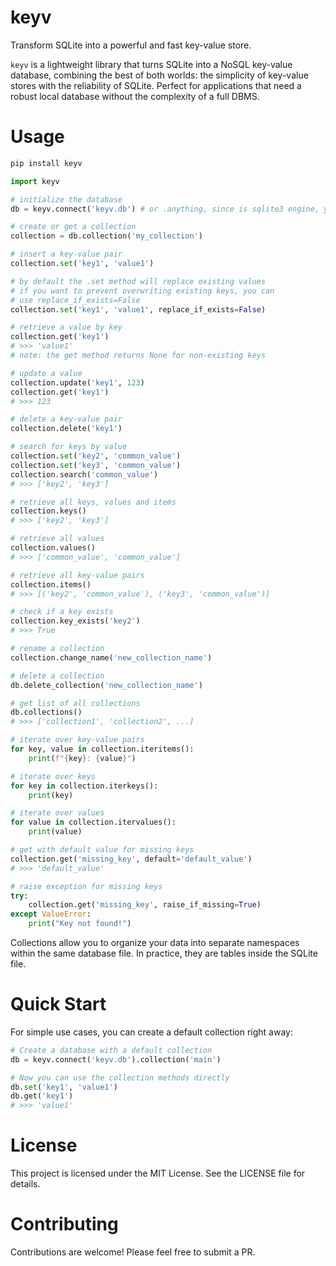 # keyv

Transform SQLite into a powerful and fast key-value store.

`keyv` is a lightweight library that turns SQLite into a NoSQL key-value database, combining the best of both worlds: the simplicity of key-value stores with the reliability of SQLite. Perfect for applications that need a robust local database without the complexity of a full DBMS.

# Usage

```bash
pip install keyv
```

```python
import keyv

# initialize the database
db = keyv.connect('keyv.db') # or .anything, since is sqlite3 engine, you can choose any

# create or get a collection
collection = db.collection('my_collection')

# insert a key-value pair
collection.set('key1', 'value1')

# by default the .set method will replace existing values
# if you want to prevent overwriting existing keys, you can
# use replace_if_exists=False
collection.set('key1', 'value1', replace_if_exists=False)

# retrieve a value by key
collection.get('key1')
# >>> 'value1'
# note: the get method returns None for non-existing keys

# update a value
collection.update('key1', 123)
collection.get('key1')
# >>> 123

# delete a key-value pair
collection.delete('key1')

# search for keys by value
collection.set('key2', 'common_value')
collection.set('key3', 'common_value')
collection.search('common_value')
# >>> ['key2', 'key3']

# retrieve all keys, values and items
collection.keys()
# >>> ['key2', 'key3']

# retrieve all values
collection.values()
# >>> ['common_value', 'common_value']

# retrieve all key-value pairs
collection.items()
# >>> [('key2', 'common_value'), ('key3', 'common_value')]

# check if a key exists
collection.key_exists('key2')
# >>> True

# rename a collection
collection.change_name('new_collection_name')

# delete a collection
db.delete_collection('new_collection_name')

# get list of all collections
db.collections()
# >>> ['collection1', 'collection2', ...]

# iterate over key-value pairs
for key, value in collection.iteritems():
    print(f"{key}: {value}")

# iterate over keys
for key in collection.iterkeys():
    print(key)

# iterate over values
for value in collection.itervalues():
    print(value)

# get with default value for missing keys
collection.get('missing_key', default='default_value')
# >>> 'default_value'

# raise exception for missing keys
try:
    collection.get('missing_key', raise_if_missing=True)
except ValueError:
    print("Key not found!")
```

Collections allow you to organize your data into separate namespaces within the same database file.
In practice, they are tables inside the SQLite file.

# Quick Start

For simple use cases, you can create a default collection right away:

```python
# Create a database with a default collection
db = keyv.connect('keyv.db').collection('main')

# Now you can use the collection methods directly
db.set('key1', 'value1')
db.get('key1')
# >>> 'value1'
```

# License

This project is licensed under the MIT License. See the LICENSE file for details.

# Contributing

Contributions are welcome! Please feel free to submit a PR.